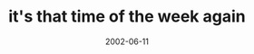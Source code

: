 ---
layout: base.njk
title : 'it&#39;s that time of the week again' 
view_title : 'it&#39;s that time of the week again' 
year : '2002' 
date : '2002-06-11' 
img_file : '/drawing/itsthattimeoftheweekagain.png' 
html_file : 'itsthattimeoftheweekagain' 
next_html : 'thisisadarkride.html' 
year_order : '115' 
permalink : "title/{{html_file}}.html"
---